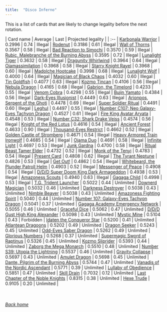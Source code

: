 ```yaml
---
title:  "Disco Inferno"
---
```


This is a list of cards that are likely to change legality before the next rotation.

| Card name | Average | Last | Projected legality |
| :-- |
[Karbonala Warrior](https://db.ygoprodeck.com/card/?search=Karbonala%20Warrior) | 0.2996 | 0.74 | Illegal |
[Rodenut](https://db.ygoprodeck.com/card/?search=Rodenut) | 0.3186 | 0.61 | Illegal |
[Wall of Thorns](https://db.ygoprodeck.com/card/?search=Wall%20of%20Thorns) | 0.3567 | 0.58 | Illegal |
[Bad Reaction to Simochi](https://db.ygoprodeck.com/card/?search=Bad%20Reaction%20to%20Simochi) | 0.3570 | 0.59 | Illegal |
[Rubic, Malebranche of the Burning Abyss](https://db.ygoprodeck.com/card/?search=Rubic,%20Malebranche%20of%20the%20Burning%20Abyss) | 0.3595 | 0.72 | Illegal |
[Lunalight Tiger](https://db.ygoprodeck.com/card/?search=Lunalight%20Tiger) | 0.3632 | 0.58 | Illegal |
[Dragunity Whirlwind](https://db.ygoprodeck.com/card/?search=Dragunity%20Whirlwind) | 0.3964 | 0.64 | Illegal |
[Ojamassimilation](https://db.ygoprodeck.com/card/?search=Ojamassimilation) | 0.3968 | 0.58 | Illegal |
[Starry Knight Rayel](https://db.ygoprodeck.com/card/?search=Starry%20Knight%20Rayel) | 0.3968 | 0.60 | Illegal |
[Madolche Hootcake](https://db.ygoprodeck.com/card/?search=Madolche%20Hootcake) | 0.3998 | 0.68 | Illegal |
[Lunalight Wolf](https://db.ygoprodeck.com/card/?search=Lunalight%20Wolf) | 0.4000 | 0.64 | Illegal |
[Magician of Black Chaos](https://db.ygoprodeck.com/card/?search=Magician%20of%20Black%20Chaos) | 0.4032 | 0.60 | Illegal |
[Tin Goldfish](https://db.ygoprodeck.com/card/?search=Tin%20Goldfish) | 0.4077 | 0.63 | Illegal |
[Kozmo Tincan](https://db.ygoprodeck.com/card/?search=Kozmo%20Tincan) | 0.4106 | 0.56 | Illegal |
[Nebula Dragon](https://db.ygoprodeck.com/card/?search=Nebula%20Dragon) | 0.4165 | 0.68 | Illegal |
[Gabrion, the Timelord](https://db.ygoprodeck.com/card/?search=Gabrion,%20the%20Timelord) | 0.4233 | 0.55 | Illegal |
[Venom Cobra](https://db.ygoprodeck.com/card/?search=Venom%20Cobra) | 0.4298 | 0.55 | Illegal |
[Bujin Yamato](https://db.ygoprodeck.com/card/?search=Bujin%20Yamato) | 0.4384 | 0.56 | Illegal |
[Dark-Eyes Illusionist](https://db.ygoprodeck.com/card/?search=Dark-Eyes%20Illusionist) | 0.4449 | 0.63 | Illegal |
[Arionpos, Serpent of the Ghoti](https://db.ygoprodeck.com/card/?search=Arionpos,%20Serpent%20of%20the%20Ghoti) | 0.4478 | 0.69 | Illegal |
[Super Soldier Ritual](https://db.ygoprodeck.com/card/?search=Super%20Soldier%20Ritual) | 0.4491 | 0.60 | Illegal |
[Leghul](https://db.ygoprodeck.com/card/?search=Leghul) | 0.4497 | 0.55 | Illegal |
[Number C107: Neo Galaxy-Eyes Tachyon Dragon](https://db.ygoprodeck.com/card/?search=Number%20C107:%20Neo%20Galaxy-Eyes%20Tachyon%20Dragon) | 0.4527 | 0.61 | Illegal |
[Fire King Avatar Arvata](https://db.ygoprodeck.com/card/?search=Fire%20King%20Avatar%20Arvata) | 0.4548 | 0.53 | Illegal |
[Number C32: Shark Drake Veiss](https://db.ygoprodeck.com/card/?search=Number%20C32:%20Shark%20Drake%20Veiss) | 0.4574 | 0.56 | Illegal |
[Knight of the Red Lotus](https://db.ygoprodeck.com/card/?search=Knight%20of%20the%20Red%20Lotus) | 0.4616 | 0.54 | Illegal |
[Ancient Forest](https://db.ygoprodeck.com/card/?search=Ancient%20Forest) | 0.4633 | 0.90 | Illegal |
[Thousand-Eyes Restrict](https://db.ygoprodeck.com/card/?search=Thousand-Eyes%20Restrict) | 0.4662 | 0.52 | Illegal |
[Golden Castle of Stromberg](https://db.ygoprodeck.com/card/?search=Golden%20Castle%20of%20Stromberg) | 0.4671 | 0.54 | Illegal |
[Heavy Armored Train Ironwolf](https://db.ygoprodeck.com/card/?search=Heavy%20Armored%20Train%20Ironwolf) | 0.4685 | 0.54 | Illegal |
[Ojama Duo](https://db.ygoprodeck.com/card/?search=Ojama%20Duo) | 0.4691 | 0.58 | Illegal |
[Infinite Light](https://db.ygoprodeck.com/card/?search=Infinite%20Light) | 0.4697 | 0.53 | Illegal |
[Junk Gardna](https://db.ygoprodeck.com/card/?search=Junk%20Gardna) | 0.4700 | 0.58 | Illegal |
[Ritual Beast Tamer Elder](https://db.ygoprodeck.com/card/?search=Ritual%20Beast%20Tamer%20Elder) | 0.4732 | 0.52 | Illegal |
[Monk of the Tenyi](https://db.ygoprodeck.com/card/?search=Monk%20of%20the%20Tenyi) | 0.4783 | 0.54 | Illegal |
[Present Card](https://db.ygoprodeck.com/card/?search=Present%20Card) | 0.4808 | 0.62 | Illegal |
[The Tyrant Neptune](https://db.ygoprodeck.com/card/?search=The%20Tyrant%20Neptune) | 0.4826 | 0.53 | Illegal |
[Get Out!](https://db.ygoprodeck.com/card/?search=Get%20Out!) | 0.4862 | 0.54 | Illegal |
[Whitebeard, the Plunder Patroll Helm](https://db.ygoprodeck.com/card/?search=Whitebeard,%20the%20Plunder%20Patroll%20Helm) | 0.4903 | 0.52 | Illegal |
[Messenger of Peace](https://db.ygoprodeck.com/card/?search=Messenger%20of%20Peace) | 0.4908 | 0.54 | Illegal |
[D/D/D Super Doom King Dark Armageddon](https://db.ygoprodeck.com/card/?search=D/D/D%20Super%20Doom%20King%20Dark%20Armageddon) | 0.4938 | 0.53 | Illegal |
[Amazoness Scouts](https://db.ygoprodeck.com/card/?search=Amazoness%20Scouts) | 0.4940 | 0.63 | Illegal |
[Gagaga Child](https://db.ygoprodeck.com/card/?search=Gagaga%20Child) | 0.4998 | 0.53 | Illegal |
[T.G. Trident Launcher](https://db.ygoprodeck.com/card/?search=T.G.%20Trident%20Launcher) | 0.5022 | 0.44 | Unlimited |
[Downerd Magician](https://db.ygoprodeck.com/card/?search=Downerd%20Magician) | 0.5032 | 0.46 | Unlimited |
[Darkness Destroyer](https://db.ygoprodeck.com/card/?search=Darkness%20Destroyer) | 0.5038 | 0.43 | Unlimited |
[Nimble Beaver](https://db.ygoprodeck.com/card/?search=Nimble%20Beaver) | 0.5038 | 0.43 | Unlimited |
[Amazoness Fighting Spirit](https://db.ygoprodeck.com/card/?search=Amazoness%20Fighting%20Spirit) | 0.5040 | 0.44 | Unlimited |
[Number 107: Galaxy-Eyes Tachyon Dragon](https://db.ygoprodeck.com/card/?search=Number%20107:%20Galaxy-Eyes%20Tachyon%20Dragon) | 0.5041 | 0.37 | Unlimited |
[Gagaga Academy Emergency Network](https://db.ygoprodeck.com/card/?search=Gagaga%20Academy%20Emergency%20Network) | 0.5055 | 0.46 | Unlimited |
[Graceful Dice](https://db.ygoprodeck.com/card/?search=Graceful%20Dice) | 0.5062 | 0.47 | Unlimited |
[D/D/D Gust High King Alexander](https://db.ygoprodeck.com/card/?search=D/D/D%20Gust%20High%20King%20Alexander) | 0.5098 | 0.43 | Unlimited |
[Mystic Mine](https://db.ygoprodeck.com/card/?search=Mystic%20Mine) | 0.5104 | 0.43 | Forbidden |
[Idaten the Conqueror Star](https://db.ygoprodeck.com/card/?search=Idaten%20the%20Conqueror%20Star) | 0.5200 | 0.41 | Unlimited |
[Atlantean Dragoons](https://db.ygoprodeck.com/card/?search=Atlantean%20Dragoons) | 0.5202 | 0.49 | Unlimited |
[Dragon Seeker](https://db.ygoprodeck.com/card/?search=Dragon%20Seeker) | 0.5243 | 0.45 | Unlimited |
[Odd-Eyes Saber Dragon](https://db.ygoprodeck.com/card/?search=Odd-Eyes%20Saber%20Dragon) | 0.5262 | 0.49 | Unlimited |
[Glorious Numbers](https://db.ygoprodeck.com/card/?search=Glorious%20Numbers) | 0.5268 | 0.37 | Unlimited |
[Supermagic Sword of Raptinus](https://db.ygoprodeck.com/card/?search=Supermagic%20Sword%20of%20Raptinus) | 0.5326 | 0.45 | Unlimited |
[Kozmo Sliprider](https://db.ygoprodeck.com/card/?search=Kozmo%20Sliprider) | 0.5393 | 0.44 | Unlimited |
[Zaborg the Mega Monarch](https://db.ygoprodeck.com/card/?search=Zaborg%20the%20Mega%20Monarch) | 0.5510 | 0.48 | Unlimited |
[Number S39: Utopia the Lightning](https://db.ygoprodeck.com/card/?search=Number%20S39:%20Utopia%20the%20Lightning) | 0.5537 | 0.46 | Unlimited |
[Gravity Collapse](https://db.ygoprodeck.com/card/?search=Gravity%20Collapse) | 0.5697 | 0.43 | Unlimited |
[Amulet Dragon](https://db.ygoprodeck.com/card/?search=Amulet%20Dragon) | 0.5698 | 0.45 | Unlimited |
[Dante, Pilgrim of the Burning Abyss](https://db.ygoprodeck.com/card/?search=Dante,%20Pilgrim%20of%20the%20Burning%20Abyss) | 0.5744 | 0.47 | Unlimited |
[Vanadis of the Nordic Ascendant](https://db.ygoprodeck.com/card/?search=Vanadis%20of%20the%20Nordic%20Ascendant) | 0.5771 | 0.39 | Unlimited |
[Lullaby of Obedience](https://db.ygoprodeck.com/card/?search=Lullaby%20of%20Obedience) | 0.5851 | 0.47 | Unlimited |
[Skill Drain](https://db.ygoprodeck.com/card/?search=Skill%20Drain) | 0.7032 | 0.12 | Unlimited |
[Last Chapter of the Noble Knights](https://db.ygoprodeck.com/card/?search=Last%20Chapter%20of%20the%20Noble%20Knights) | 0.8315 | 0.38 | Unlimited |
[Hexe Trude](https://db.ygoprodeck.com/card/?search=Hexe%20Trude) | 0.9105 | 0.20 | Unlimited |

<br>

###### [Back home](index)